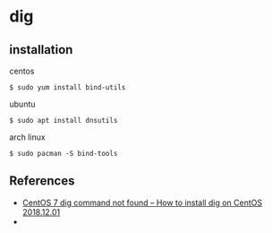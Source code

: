 # dig

## installation
centos
```
$ sudo yum install bind-utils
```

ubuntu
```
$ sudo apt install dnsutils
```

arch linux
```
$ sudo pacman -S bind-tools
```


## References
* [CentOS 7 dig command not found – How to install dig on CentOS 2018.12.01](https://www.cyberciti.biz/faq/centos-7-dig-command-not-found-how-to-install-dig-on-centos/)
* [](https://linuxize.com/post/how-to-use-dig-command-to-query-dns-in-linux/)